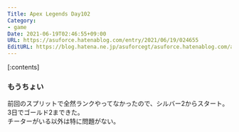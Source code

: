 ```yaml
---
Title: Apex Legends Day102
Category:
- game
Date: 2021-06-19T02:46:55+09:00
URL: https://asuforce.hatenablog.com/entry/2021/06/19/024655
EditURL: https://blog.hatena.ne.jp/asuforcegt/asuforce.hatenablog.com/atom/entry/26006613777456016
---
```


[:contents]

### もうちょい

前回のスプリットで全然ランクやってなかったので、シルバー2からスタート。  
3日でゴールド2まできた。  
チーターがいる以外は特に問題がない。
